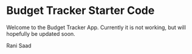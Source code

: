 # Budget Tracker Starter Code

Welcome to the Budget Tracker App. Currently it is not working, but will hopefully be updated soon.

Rani Saad
